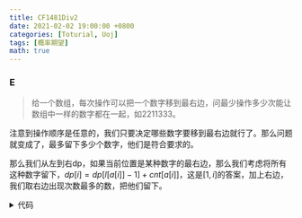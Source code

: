 ```yaml
---
title: CF1481Div2
date: 2021-02-02 19:00:00 +0800
categories: [Toturial, Uoj]
tags: [概率期望]
math: true
---
```


### E

> 给一个数组，每次操作可以把一个数字移到最右边，问最少操作多少次能让数组中一样的数字都在一起，如2211333。

注意到操作顺序是任意的，我们只要决定哪些数字要移到最右边就行了。那么问题就变成了，最多留下多少个数字，他们是符合要求的。

那么我们从左到右dp，如果当前位置是某种数字的最右边，那么我们考虑将所有这种数字留下，$dp[i]=dp[l[a[i]]-1]+cnt[a[i]]$，这是$[1,i]$的答案，加上右边，我们取右边出现次数最多的数，把他们留下。

<details>   <summary>代码</summary>
```c++
const int N=5e5+10;
int n,a[N],mxr[N],l[N],r[N],cnt[N],dp[N];
inline void wk(){
    n=read();
    rep(i,1,n) a[i]=read();
    rpe(i,n,1){
        ++cnt[a[i]];
        mxr[i]=mxr[i+1];
        chmax(mxr[i],cnt[a[i]]);
        l[a[i]]=i;
        chmax(r[a[i]],i);
    }
    int ans=0;
    rep(i,1,n){
        dp[i]=dp[i-1];
        if(r[a[i]]==i){
            chmax(dp[i],dp[l[a[i]]-1]+cnt[a[i]]);
            chmax(ans,dp[i]+mxr[i+1]);
        }
    }
    printf("%d\n",n-ans);
}
```
</details>
